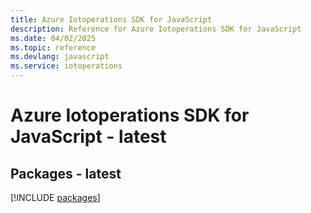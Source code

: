 ```yaml
---
title: Azure Iotoperations SDK for JavaScript
description: Reference for Azure Iotoperations SDK for JavaScript
ms.date: 04/02/2025
ms.topic: reference
ms.devlang: javascript
ms.service: iotoperations
---
```

# Azure Iotoperations SDK for JavaScript - latest
## Packages - latest
[!INCLUDE [packages](iotoperations-index.md)]
